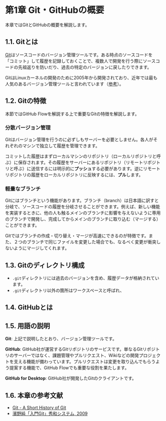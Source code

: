 # 第1章 Git・GitHubの概要

本章ではGitとGitHubの概要を解説します。

## 1.1. Gitとは

[Git](https://git-scm.com/)はソースコードのバージョン管理ツールです。ある時点のソースコードを「コミット」して履歴を記録しておくことで、複数人で開発を行う際にソースコードの先祖返りを防いだり、過去の特定のバージョンに戻したりできます。

GitはLinuxカーネルの開発のために2005年から開発されており、近年では最も人気のあるバージョン管理ツールと言われています（[参考](https://rhodecode.com/insights/version-control-systems-2016)）。

## 1.2. Gitの特徴

本節ではGitHub Flowを解説する上で重要なGitの特徴を解説します。

### 分散バージョン管理

Gitはバージョン管理を行うのに必ずしもサーバーを必要としません。各人がそれぞれのマシンで独立して履歴を管理できます。

コミットした履歴はまずローカルマシンのリポジトリ（ローカルリポジトリと呼ぶ）に保存されます。その履歴をサーバーにあるリポジトリ（リモートリポジトリと呼ぶ）に送信するには明示的に**プッシュ**する必要があります。逆にリモートリポジトリの履歴をローカルリポジトリに反映するには、**プル**します。

### 軽量なブランチ

Gitにはブランチという機能があります。ブランチ（branch）は日本語に訳すと分岐で、ソースコードの履歴を分岐させることができます。例えば、新しい機能を実装するときに、他の人も触るメインのブランチに影響を与えないように専用のブランチで開発し、完成してからメインのブランチに取り込む（マージする）ことができます。

Gitではブランチの作成・切り替え・マージが高速にできるのが特徴です。また、２つのブランチで同じファイルを変更した場合でも、なるべく変更が衝突しないようにマージしてくれます。

## 1.3. Gitのディレクトリ構成

* `.git`ディレクトリには過去のバージョンを含め、履歴データが格納されています。
* `.git`ディレクトリ以外の箇所はワークスペースと呼ばれ、

## 1.4. GitHubとは

## 1.5. 用語の説明

**Git**: 上記で説明したとおり、バージョン管理ツールです。

**GitHub**: GitHub社が運営するGitリポジトリのサービスです。単なるGitリポジトリのサーバーではなく、課題管理やプルリクエスト、Wikiなどの開発プロジェクトを支える機能が備わっています。プルリクエストは変更を取り込んでもらうよう提案する機能で、GitHub Flowでも重要な役割を果たします。

**GitHub for Desktop**: GitHub社が開発したGitのクライアントです。

## 1.6. 本章の参考文献

* [Git - A Short History of Git](https://git-scm.com/book/en/v2/Getting-Started-A-Short-History-of-Git)
* [濱野純「入門Git」秀和システム, 2009](http://www.shuwasystem.co.jp/products/7980html/2380.html)



